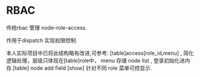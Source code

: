 RBAC
====

传统rbac 管理 node-role-access.

作用于dispatch 实现权限控制.

本人实际项目中已将此结构略有改进,可参考:
[table]access[role_id,menu] , 简化逻辑处理，层级只体现在[table]role中，
menu 存储 node list , 登录初始化进内存.[table] node add field [show]  针对不同 role 菜单可控显示.


